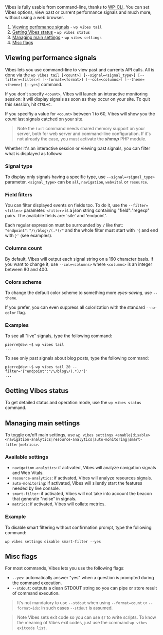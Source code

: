 Vibes is fully usable from command-line, thanks to [WP-CLI](https://wp-cli.org/). You can set Vibes options, view past or current performance signals and much more, without using a web browser.

1. [Viewing perfomance signals](#viewing-performance-signals) - `wp vibes tail`
2. [Getting Vibes status](#getting-vibes-status) - `wp vibes status`
3. [Managing main settings](#managing-main-settings) - `wp vibes settings`
5. [Misc flags](#misc-flags)

## Viewing performance signals

Vibes lets you use command-line to view past and currents API calls. All is done via the `wp vibes tail [<count>] [--signal=<signal_type>] [--filter=<filter>] [--format=<format>] [--col=<columns>] [--theme=<theme>] [--yes]` command.

If you don't specify `<count>`, Vibes will launch an interactive monitoring session: it will display signals as soon as they occur on your site. To quit this session, hit `CTRL+C`.

If you specifiy a value for `<count>` between 1 to 60, Vibes will show you the *count* last signals catched on your site.

> Note the `tail` command needs shared memory support on your server, both for web server and command-line configuration. If it's not already the case, you must activate the ***shmop*** PHP module.

Whether it's an interactive session or viewing past signals, you can filter what is displayed as follows:

### Signal type

To display only signals having a specific type, use `--signal=<signal_type>` parameter. `<signal_type>` can be `all`, `navigation`, `webvital` or `resource`.

### Field filters

You can filter displayed events on fields too. To do it, use the `--filter=<filter>` parameter. `<filter>` is a json string containing "field":"regexp" pairs. The available fields are: 'site' and 'endpoint'.

Each regular expression must be surrounded by `/` like that: `"endpoint":"/\/blog\/(.*)/"` and the whole filter must start with `'{` and end with `}'` (see examples).

### Columns count

By default, Vibes will output each signal string on a 160 character basis. If you want to change it, use `--col=<columns>` where `<columns>` is an integer between 80 and 400.

### Colors scheme

To change the default color scheme to something more *eyes-saving*, use `--theme`.

If you prefer, you can even suppress all colorization with the standard `--no-color` flag.

### Examples

To see all "live" signals, type the following command:
```console
pierre@dev:~$ wp vibes tail
...
```

To see only past signals about blog posts, type the following command:
```console
pierre@dev:~$ wp vibes tail 20 --filter='{"endpoint":"/\/blog\/(.*)/"}'
...
```

## Getting Vibes status

To get detailed status and operation mode, use the `wp vibes status` command.

## Managing main settings

To toggle on/off main settings, use `wp vibes settings <enable|disable> <navigation-analytics|resource-analytics|auto-monitoring|smart-filter|metrics>`.

### Available settings

- `navigation-analytics`: if activated, Vibes will analyze navigation signals and Web Vitals.
- `resource-analytics`: if activated, Vibes will analyze resources signals.
- `auto-monitoring`: if activated, Vibes will silently start the features needed by live console.
- `smart-filter`: if activated, Vibes will not take into account the beacon that generate "noise" in signals.
- `metrics`: if activated, Vibes will collate metrics.

### Example

To disable smart filtering without confirmation prompt, type the following command:
```console
wp vibes settings disable smart-filter --yes
```

## Misc flags

For most commands, Vibes lets you use the following flags:
- `--yes`: automatically answer "yes" when a question is prompted during the command execution.
- `--stdout`: outputs a clean STDOUT string so you can pipe or store result of command execution.

> It's not mandatory to use `--stdout` when using `--format=count` or `--format=ids`: in such cases `--stdout` is assumed.

> Note Vibes sets exit code so you can use `$?` to write scripts.
> To know the meaning of Vibes exit codes, just use the command `wp vibes exitcode list`.